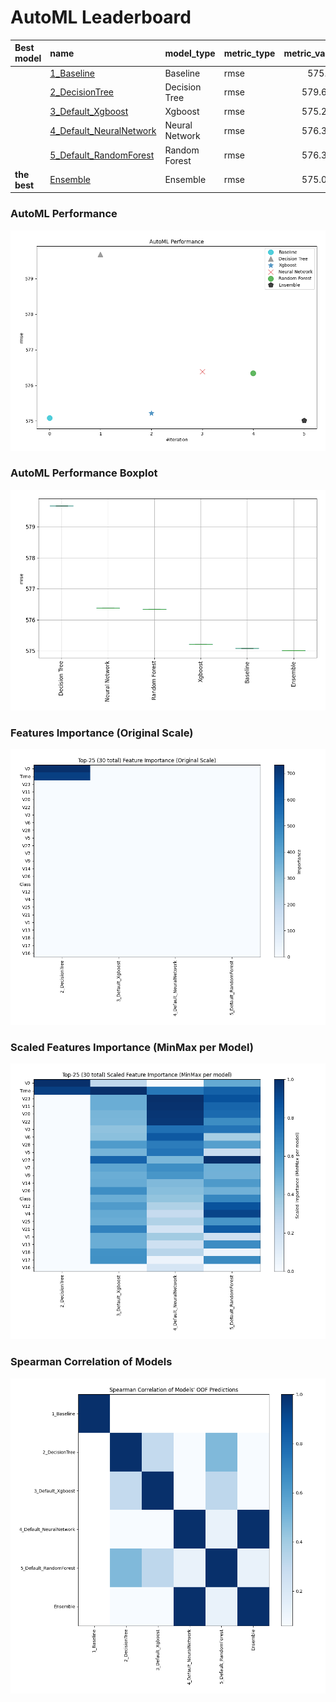 # AutoML Leaderboard

| Best model   | name                                                         | model_type     | metric_type   |   metric_value |   train_time |
|:-------------|:-------------------------------------------------------------|:---------------|:--------------|---------------:|-------------:|
|              | [1_Baseline](1_Baseline/README.md)                           | Baseline       | rmse          |        575.08  |         0.89 |
|              | [2_DecisionTree](2_DecisionTree/README.md)                   | Decision Tree  | rmse          |        579.677 |        11.9  |
|              | [3_Default_Xgboost](3_Default_Xgboost/README.md)             | Xgboost        | rmse          |        575.216 |         3.93 |
|              | [4_Default_NeuralNetwork](4_Default_NeuralNetwork/README.md) | Neural Network | rmse          |        576.386 |         1.23 |
|              | [5_Default_RandomForest](5_Default_RandomForest/README.md)   | Random Forest  | rmse          |        576.343 |         9.02 |
| **the best** | [Ensemble](Ensemble/README.md)                               | Ensemble       | rmse          |        575.016 |         0.21 |

### AutoML Performance
![AutoML Performance](ldb_performance.png)

### AutoML Performance Boxplot
![AutoML Performance Boxplot](ldb_performance_boxplot.png)

### Features Importance (Original Scale)
![features importance across models](features_heatmap.png)



### Scaled Features Importance (MinMax per Model)
![scaled features importance across models](features_heatmap_scaled.png)



### Spearman Correlation of Models
![models spearman correlation](correlation_heatmap.png)

